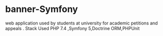 # banner-Symfony
web application used by students at university for academic petitions and appeals . Stack Used PHP 7.4 ,Symfony 5,Doctrine ORM,PHPUnit
